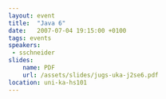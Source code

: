```yaml
---
layout: event
title:  "Java 6"
date:   2007-07-04 19:15:00 +0100
tags: events
speakers:
 - sschneider
slides:
    name: PDF
    url: /assets/slides/jugs-uka-j2se6.pdf
location: uni-ka-hs101
---
```


